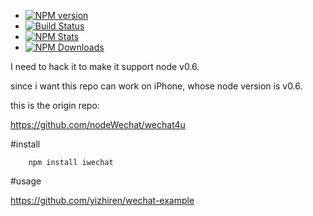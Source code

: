 
- [![NPM version](https://badge.fury.io/js/iwechat.png)](http://badge.fury.io/js/iwechat)
- [![Build Status](https://travis-ci.org/yizhiren/iwechat.svg?branch=master)](https://travis-ci.org/yizhiren/iwechat)
- [![NPM Stats](https://nodei.co/npm/iwechat.png?downloads=true&stars=true)](https://npmjs.org/package/iwechat)
- [![NPM Downloads](https://nodei.co/npm-dl/iwechat.png?months=6)](https://npmjs.org/package/iwechat)


I need to hack it to make it support node v0.6.

since i want this repo can work on iPhone, whose node version is v0.6.

this is the origin repo:

https://github.com/nodeWechat/wechat4u

#install
```
    npm install iwechat
```



#usage

https://github.com/yizhiren/wechat-example
	


